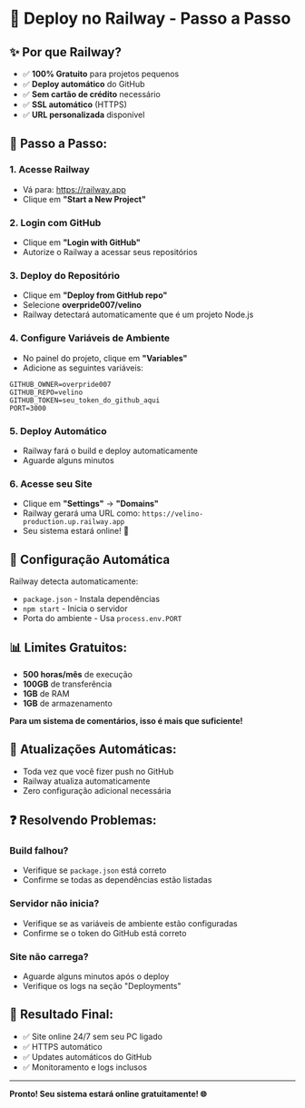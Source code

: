 # 🚂 Deploy no Railway - Passo a Passo

## ✨ **Por que Railway?**
- ✅ **100% Gratuito** para projetos pequenos
- ✅ **Deploy automático** do GitHub
- ✅ **Sem cartão de crédito** necessário
- ✅ **SSL automático** (HTTPS)
- ✅ **URL personalizada** disponível

## 🚀 **Passo a Passo:**

### **1. Acesse Railway**
- Vá para: https://railway.app
- Clique em **"Start a New Project"**

### **2. Login com GitHub**
- Clique em **"Login with GitHub"**
- Autorize o Railway a acessar seus repositórios

### **3. Deploy do Repositório**
- Clique em **"Deploy from GitHub repo"**
- Selecione **overpride007/velino**
- Railway detectará automaticamente que é um projeto Node.js

### **4. Configure Variáveis de Ambiente**
- No painel do projeto, clique em **"Variables"**
- Adicione as seguintes variáveis:

```env
GITHUB_OWNER=overpride007
GITHUB_REPO=velino
GITHUB_TOKEN=seu_token_do_github_aqui
PORT=3000
```

### **5. Deploy Automático**
- Railway fará o build e deploy automaticamente
- Aguarde alguns minutos

### **6. Acesse seu Site**
- Clique em **"Settings"** → **"Domains"**
- Railway gerará uma URL como: `https://velino-production.up.railway.app`
- Seu sistema estará online! 🎉

## 🔧 **Configuração Automática**

Railway detecta automaticamente:
- `package.json` - Instala dependências
- `npm start` - Inicia o servidor
- Porta do ambiente - Usa `process.env.PORT`

## 📊 **Limites Gratuitos:**
- **500 horas/mês** de execução
- **100GB** de transferência
- **1GB** de RAM
- **1GB** de armazenamento

**Para um sistema de comentários, isso é mais que suficiente!**

## 🔄 **Atualizações Automáticas:**
- Toda vez que você fizer push no GitHub
- Railway atualiza automaticamente
- Zero configuração adicional necessária

## ❓ **Resolvendo Problemas:**

### **Build falhou?**
- Verifique se `package.json` está correto
- Confirme se todas as dependências estão listadas

### **Servidor não inicia?**
- Verifique se as variáveis de ambiente estão configuradas
- Confirme se o token do GitHub está correto

### **Site não carrega?**
- Aguarde alguns minutos após o deploy
- Verifique os logs na seção "Deployments"

## 🎯 **Resultado Final:**
- ✅ Site online 24/7 sem seu PC ligado
- ✅ HTTPS automático
- ✅ Updates automáticos do GitHub
- ✅ Monitoramento e logs inclusos

---

**Pronto! Seu sistema estará online gratuitamente! 🌐**

